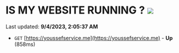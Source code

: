 # IS MY WEBSITE RUNNING ? [![](https://img.shields.io/static/v1?label=Sponsor&message=%E2%9D%A4&logo=GitHub&color=%23fe8e86)](https://github.com/sponsors/<username>)

Last updated: **9/4/2023, 2:05:37 AM**

- `GET` [https://youssefservice.me](https://youssefservice.me) - **Up** (858ms)

